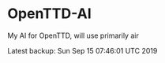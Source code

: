 # OpenTTD-AI
My AI for OpenTTD, will use primarily air

Latest backup: Sun Sep 15 07:46:01 UTC 2019
